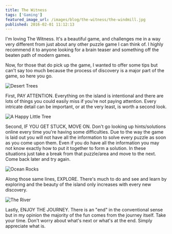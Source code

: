 ```yaml
---
title: The Witness
tags: ['Gaming']
featured_image_url: /images/blog/the-witness/the-windmill.jpg
published: 2016-02-01 11:12:13
---
```


<excerpt>
I'm loving The Witness. It's a beautiful game, and challenges me in a way very
different from just about any other puzzle game I can think of. I highly
recommend it to anyone looking for a brain teaser and something off the beaten
path of modern games.
</excerpt>

Now, for those that do pick up the game, I wanted to offer some tips but can't
say too much because the process of discovery is a major part of the game, so
here you go.

![Desert Trees](/images/blog/the-witness/desert-trees.jpg)

First, PAY ATTENTION. Everything on the island is intentional and there are lots
of things you could easily miss if you're not paying attention. Every intricate
detail can be important, or at the very least, is worth a second look.

![A Happy Little Tree](/images/blog/the-witness/happy-little-tree.jpg)

Second, IF YOU GET STUCK, MOVE ON. Don't go looking up hints/solutions online
every time you're having some difficulties. Due to the way the game is laid out
you will not have all the information to solve every puzzle as soon as you come
upon them. Even if you do have all the information you may not know exactly how
to put it together to form a solution. In these situations just take a break
from that puzzle/area and move to the next. Come back later and try again.

![Ocean Rocks](/images/blog/the-witness/ocean-rocks.jpg)

Along those same lines, EXPLORE. There's much to do and see and learn by
exploring and the beauty of the island only increases with every new discovery.

![The River](/images/blog/the-witness/the-river.jpg)

Lastly, ENJOY THE JOURNEY. There is an "end" in the conventional sense but in my
opinion the majority of the fun comes from the journey itself. Take your time.
Don't worry about what's next or what's at the end. Simply appreciate what is.
